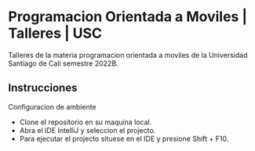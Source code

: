 # Programacion Orientada a Moviles | Talleres | USC
Talleres de la materia programacion orientada a moviles de 
la Universidad Santiago de Cali semestre 2022B.

## Instrucciones

Configuracion de ambiente

- Clone el repositorio en su maquina local.
- Abra el IDE IntelliJ y seleccion el projecto.
- Para ejecutar el projecto situese en el IDE y presione Shift + F10.
